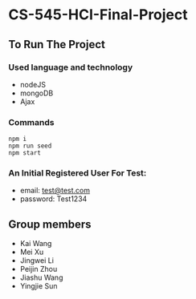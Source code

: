 # CS-545-HCI-Final-Project
## To Run The Project

### Used language and technology
- nodeJS
- mongoDB
- Ajax

### Commands
```
npm i
npm run seed
npm start
```
### An Initial Registered User For Test:
- email: test@test.com
- password: Test1234

## Group members
- Kai Wang
- Mei Xu
- Jingwei Li
- Peijin Zhou
- Jiashu Wang
- Yingjie Sun
